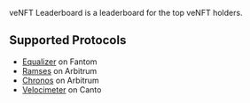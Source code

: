 veNFT Leaderboard is a leaderboard for the top veNFT holders.

## Supported Protocols

- [Equalizer](veEqual.md) on Fantom
- [Ramses](veRAM.md) on Arbitrum
- [Chronos](veCHR.md) on Arbitrum
- [Velocimeter](veFlow.md) on Canto
